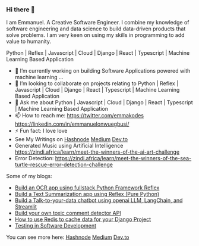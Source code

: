 ### Hi there 👋
I am Emmanuel. A Creative Software Engineer. I combine my knowledge of software engineering and data science to build data-driven products that solve problems.
I am very keen on using my skills in programming to add value to humanity.

Python | Reflex | Javascript | Cloud | Django | React | Typescript | Machine Learning Based Application

- 🌱 I’m currently working on building Software Applications powered with machine learning ...
- 👯 I’m looking to collaborate on projects relating to Python | Reflex | Javascript | Cloud | Django | React | Typescript | Machine Learning Based Application
- 💬 Ask me about Python | Javascript | Cloud | Django | React | Typescript | Machine Learning Based Application
- 📫 How to reach me: https://twitter.com/emmakodes  https://linkedin.com/in/emmanuelonwuegbusi/
- ⚡ Fun fact: I love love
- See My Writings on [Hashnode](https://hashnode.com/@emmakodes)     [Medium](https://medium.com/@emmakodes)  [Dev.to](https://dev.to/emmakodes_)
- Generated Music using Artificial Intelligence https://zindi.africa/learn/meet-the-winners-of-the-ai-art-challenge
- Error Detection: https://zindi.africa/learn/meet-the-winners-of-the-sea-turtle-rescue-error-detection-challenge

Some of my blogs:
- [Build an OCR app using fullstack Python Framework Reflex](https://dev.to/emmakodes_/build-an-ocr-app-using-fullstack-python-framework-reflex-4ao7)
- [Build a Text Summarization app using Reflex (Pure Python)](https://dev.to/emmakodes_/build-a-text-summarization-app-using-reflex-pure-python-1a94)
- [Build a Talk-to-your-data chatbot using openai LLM, LangChain, and Streamlit](https://dev.to/emmakodes_/how-to-build-a-talk-to-your-data-chatbot-using-openai-llm-langchain-and-streamlit-27po)
- [Build your own toxic comment detector API](https://dev.to/emmakodes_/build-your-own-toxic-comment-detector-api-2fe5)
- [How to use Redis to cache data for your Django Project](https://dev.to/emmakodes_/how-to-use-redis-to-cache-data-for-your-django-project-dl5)
- [Testing in Software Development](https://emmakodes.hashnode.dev/testing-in-software-development)
  
You can see more here: [Hashnode](https://hashnode.com/@emmakodes)     [Medium](https://medium.com/@emmakodes)  [Dev.to](https://dev.to/emmakodes_)
